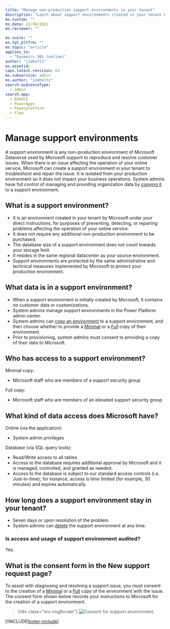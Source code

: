 ```yaml
---
title: "Manage non-production support environments in your tenant"
description: "Learn about support environments created in your tenant by Microsoft to resolve customer issues. These non-production environments are managed by system admins."
ms.custom: ""
ms.date: 11/30/2021
ms.reviewer: ""

ms.suite: ""
ms.tgt_pltfrm: ""
ms.topic: "article"
applies_to: 
  - "Dynamics 365 (online)"
author: "jimholtz"
ms.assetid: 
caps.latest.revision: 63
ms.subservice: admin
ms.author: "jimholtz"
search.audienceType: 
  - admin
search.app:
  - D365CE
  - PowerApps
  - Powerplatform
  - Flow
---
```


# Manage support environments

A support environment is any non-production environment of Microsoft Dataverse used by Microsoft support to reproduce and resolve customer issues. When there is an issue affecting the operation of your online service, Microsoft can create a support environment in your tenant to troubleshoot and repair the issue.  It is isolated from your production environment so it does not impact your business operations. System admins have full control of managing and providing organization data by [copying it](copy-environment.md) to a support environment. 

## What is a support environment?

- It is an environment created in your tenant by Microsoft under your direct instructions, for purposes of preventing, detecting, or repairing problems affecting the operation of your online service.
- It does not require any additional non-production environment to be purchased.
- The database size of a support environment does not count towards your storage limit.
- It resides in the same regional datacenter as your source environment. 
- Support environments are protected by the same administrative and technical measures implemented by Microsoft to protect your production environment. 

## What data is in a support environment?

- When a support environment is initially created by Microsoft, it contains no customer data or customizations.
- System admins manage support environments in the Power Platform admin center.
- System admins can [copy an environment](copy-environment.md) to a support environment, and then choose whether to provide a [Minimal](copy-environment.md#copy-over-customizations-and-schemas-only) or a [Full](copy-environment.md#copy-over-everything) copy of their environment.  
- Prior to provisioning, system admins must consent to providing a copy of their data to Microsoft.

## Who has access to a support environment?

Minimal copy:

-  Microsoft staff who are members of a support security group

Full copy:

-  Microsoft staff who are members of an elevated support security group

## What kind of data access does Microsoft have?

Online (via the application):

-  System admin privileges

Database (via SQL query tools):

-  Read/Write access to all tables
-  Access to the database requires additional approval by Microsoft and it is managed, controlled, and granted as needed.
-  Access to the database is subject to our standard access controls (i.e. Just-in-time); for instance, access is time limited (for example, 30 minutes) and expires automatically.

## How long does a support environment stay in your tenant?

- Seven days or upon resolution of the problem.
- System admins can [delete](delete-environment.md) the support environment at any time.

### Is access and usage of support environment audited?

Yes.

## What is the consent form in the New support request page?

To assist with diagnosing and resolving a support issue, you must consent to the creation of a [Minimal](copy-environment.md#copy-over-everything) or a [Full](copy-environment.md#copy-over-customizations-and-schemas-only) copy of the environment with the issue. The consent form shown below records your instructions to Microsoft for the creation of a support environment. 

> [!div class="mx-imgBorder"] 
> ![Consent for support environment.](./media/consent-support-environment.png "Consent for support environment")


[!INCLUDE[footer-include](../includes/footer-banner.md)]
